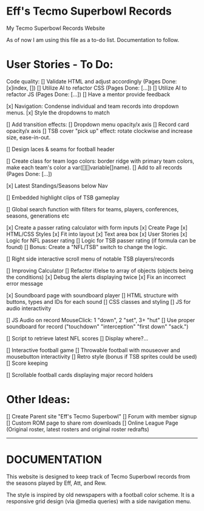# Eff's Tecmo Superbowl Records
 My Tecmo Superbowl Records Website

As of now I am using this file as a to-do list. Documentation to follow.

# User Stories - To Do:

Code quality:
    [] Validate HTML and adjust accordingly (Pages Done: [x]index, [])
    [] Utilize AI to refactor CSS (Pages Done: [...])
    [] Utilize AI to refactor JS (Pages Done: [...])
    [] Have a mentor provide feedback

[x] Navigation: Condense individual and team records into dropdown menus.
    [x] Style the dropdowns to match

[] Add transition effects:
    [] Dropdown menu opacity/x axis
    [] Record card opacity/x axis
    [] TSB cover "pick up" effect: rotate clockwise and increase size, ease-in-out.

[] Design laces & seams for football header

[] Create class for team logo colors: border ridge with primary team colors, make each team's color a var([][]variable[]name).
    [] Add to all records (Pages Done: [...])

[x] Latest Standings/Seasons below Nav 

[] Embedded highlight clips of TSB gameplay

[] Global search function with filters for teams, players, conferences, seasons, generations etc

[x] Create a passer rating calculator with form inputs
    [x] Create Page
    [x] HTML/CSS Styles
    [x] Fit into layout
    [x] Text area box
    [x] User Stories
    [x] Logic for NFL passer rating
    [] Logic for TSB passer rating (if formula can be found)
        [] Bonus: Create a "NFL/TSB" switch to change the logic.

[] Right side interactive scroll menu of notable TSB players/records

[] Improving Calculator
    [] Refactor if/else to array of objects (objects being the conditions)
    [x] Debug the alerts displaying twice
    [x] Fix an incorrect error message

[x] Soundboard page with soundboard player
    [] HTML structure with buttons, types and IDs for each sound
    [] CSS classes and styling
    [] JS for audio interactivity

[] JS Audio on record MouseClick: 1 "down", 2 "set", 3+ "hut"
    [] Use proper soundboard for record ("touchdown" "interception" "first down" "sack.")

[] Script to retrieve latest NFL scores
    [] Display where?...

[] Interactive football game
    [] Throwable football with mouseover and mousebutton interactivity
    [] Retro style (bonus if TSB sprites could be used)
    [] Score keeping

[] Scrollable football cards displaying major record holders

# Other Ideas:

[] Create Parent site "Eff's Tecmo Superbowl"
    [] Forum with member signup
    [] Custom ROM page to share rom downloads
    [] Online League Page (Original roster, latest rosters and original roster redrafts)

____________________________________________________

# DOCUMENTATION

This website is designed to keep track of Tecmo Superbowl records from the seasons played by Eff, Att, and Rew. 

The style is inspired by old newspapers with a football color scheme. It is a responsive grid design (via @media queries) with a side navigation menu.